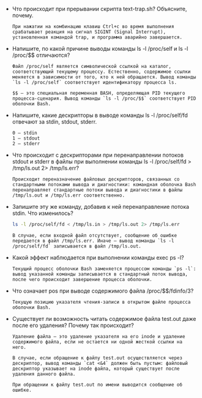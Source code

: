 * Что происходит при прерывании скрипта text-trap.sh? Объясните, почему.
    ```
    При нажатии на комбинацию клавиш Ctrl+c во время выполнения срабатывает реакция на сигнал SIGINT (Signal Interrupt), установленная командой trap, и программа аварийно завершается.
    ```
* Напишите, по какой причине выводы команды ls -l /proc/self и ls -l /proc/$$ отличаются?
    ```
    Файл /proc/self является символической ссылкой на каталог, соответствующий текущему процессу. Естественно, содержимое ссылки меняется в зависимости от того, кто к ней обращается. Вывод команды `ls -l /proc/self` соответствует идентификатору процесса ls.

    $$ — это специальная переменная BASH, определяющая PID текущего процесса-сценария. Вывод команды `ls -l /proc/$$` соответствует PID оболочки Bash.
    ```
* Напишите, какие дескрипторы в выводе команды ls -l /proc/self/fd отвечают за stdin, stdout, stderr.
    ```
    0 — stdin
    1 — stdout
    2 — stderr
    ```
* Что происходит с дескрипторами при перенаправлении потоков stdout и stderr в файлы при выполнении команды ls -l /proc/self/fd > /tmp/ls.out 2> /tmp/ls.err?
    ```
    Происходит переназначение файловых дескрипторов, связанных со стандартными потоками вывода и диагностики: командная оболочка Bash перенаправляет стандартные потоки вывода и диагностики в файлы /tmp/ls.out и /tmp/ls.err соответственно.
    ```
* Запишите эту же команду, добавив к ней перенаправление потока stdin. Что изменилось?
    ```sh
    ls -l /proc/self/fd < /tmp/ls.in > /tmp/ls.out 2> /tmp/ls.err
    ```

    ```
    В случае, если входной файл отсутствует, сообщение об ошибке передается в файл /tmp/ls.err. Иначе — вывод команды `ls -l /proc/self/fd` записывается в файл /tmp/ls.out.
    ```
* Какой эффект наблюдается при выполнении команды exec ps -l?
    ```
    Текущий процесс оболочки Bash заменяется процессом команды `ps -l`: вывод указанной команды записывается в стандартный поток вывода, после чего происходит завершение процесса оболочки.
    ```
* Что означает pos при выводе содержимого файла /proc/$$/fdinfo/3?
    ```
    Текущую позицию указателя чтения-записи в открытом файле процесса оболочки Bash.
    ```
* Существует ли возможность читать содержимое файла test.out даже после его удаления? Почему так происходит?
    ```
    Удаление файла — это удаление указателя на его inode и удаление содержимого файла, если не остается ни одной жесткой ссылки на него.

    В случае, если обращение к файлу test.out осуществляется через дескриптор, вывод команды `cat <&4` должен быть пустым: файловый дескриптор указывает на inode файла, который существует после удаления данного файла.

    При обращении к файлу test.out по имени выводится сообщение об ошибке.
    ```

